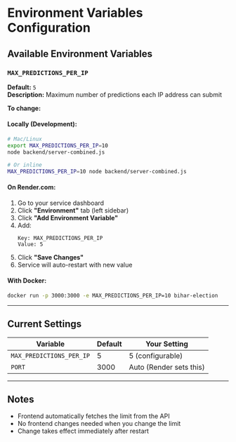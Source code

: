 # Environment Variables Configuration

## Available Environment Variables

### `MAX_PREDICTIONS_PER_IP`
**Default:** `5`  
**Description:** Maximum number of predictions each IP address can submit

**To change:**

#### Locally (Development):
```bash
# Mac/Linux
export MAX_PREDICTIONS_PER_IP=10
node backend/server-combined.js

# Or inline
MAX_PREDICTIONS_PER_IP=10 node backend/server-combined.js
```

#### On Render.com:
1. Go to your service dashboard
2. Click **"Environment"** tab (left sidebar)
3. Click **"Add Environment Variable"**
4. Add:
   ```
   Key: MAX_PREDICTIONS_PER_IP
   Value: 5
   ```
5. Click **"Save Changes"**
6. Service will auto-restart with new value

#### With Docker:
```bash
docker run -p 3000:3000 -e MAX_PREDICTIONS_PER_IP=10 bihar-election
```

---

## Current Settings

| Variable | Default | Your Setting |
|----------|---------|--------------|
| `MAX_PREDICTIONS_PER_IP` | 5 | 5 (configurable) |
| `PORT` | 3000 | Auto (Render sets this) |

---

## Notes

- Frontend automatically fetches the limit from the API
- No frontend changes needed when you change the limit
- Change takes effect immediately after restart

